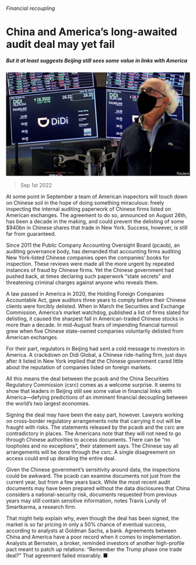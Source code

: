 ###### Financial recoupling

# China and America’s long-awaited audit deal may yet fail 

##### But it at least suggests Beijing still sees some value in links with America 

![image](images/20220903_FNP502.jpg) 

> Sep 1st 2022 

At some point in September a team of American inspectors will touch down on Chinese soil in the hope of doing something miraculous: freely inspecting the internal auditing paperwork of Chinese firms listed on American exchanges. The agreement to do so, announced on August 26th, has been a decade in the making, and could prevent the delisting of some $940bn in Chinese shares that trade in New York. Success, however, is still far from guaranteed. 

Since 2011 the Public Company Accounting Oversight Board (pcaob), an auditing governance body, has demanded that accounting firms auditing New York-listed Chinese companies open the companies’ books for inspection. These reviews were made all the more urgent by repeated instances of fraud by Chinese firms. Yet the Chinese government had pushed back, at times declaring such paperwork “state secrets” and threatening criminal charges against anyone who reveals them.

A law passed in America in 2020, the Holding Foreign Companies Accountable Act, gave auditors three years to comply before their Chinese clients were forcibly delisted. When in March the Securities and Exchange Commission, America’s market watchdog, published a list of firms slated for delisting, it caused the sharpest fall in American-traded Chinese stocks in more than a decade. In mid-August fears of impending financial turmoil grew when five Chinese state-owned companies voluntarily delisted from American exchanges. 

For their part, regulators in Beijing had sent a cold message to investors in America. A crackdown on Didi Global, a Chinese ride-hailing firm, just days after it listed in New York implied that the Chinese government cared little about the reputation of companies listed on foreign markets. 

All this means the deal between the pcaob and the China Securities Regulatory Commission (csrc) comes as a welcome surprise. It seems to show that leaders in Beijing still see some value in financial links with America—defying predictions of an imminent financial decoupling between the world’s two largest economies. 

Signing the deal may have been the easy part, however. Lawyers working on cross-border regulatory arrangements note that carrying it out will be fraught with risks. The statements released by the pcaob and the csrc are contradictory in places. The Americans note that they will not need to go through Chinese authorities to access documents. There can be “no loopholes and no exceptions”, their statement says. The Chinese say all arrangements will be done through the csrc. A single disagreement on access could end up derailing the entire deal.

Given the Chinese government’s sensitivity around data, the inspections could be awkward. The pcaob can examine documents not just from the current year, but from a few years back. While the most recent audit documents may have been prepared without the data disclosures that China considers a national-security risk, documents requested from previous years may still contain sensitive information, notes Travis Lundy of Smartkarma, a research firm.

That might help explain why, even though the deal has been signed, the market is so far pricing in only a 50% chance of eventual success, according to analysts at Goldman Sachs, a bank. Agreements between China and America have a poor record when it comes to implementation. Analysts at Bernstein, a broker, reminded investors of another high-profile pact meant to patch up relations: “Remember the Trump phase one trade deal?” That agreement failed miserably. ■


